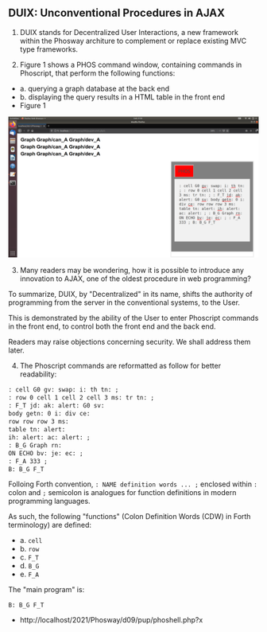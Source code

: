 ## DUIX: Unconventional Procedures in AJAX

1. DUIX stands for Decentralized User Interactions, a new framework within the Phosway architure to complement or replace existing MVC type frameworks.

2. Figure 1 shows a PHOS command window, containing commands in Phoscript, that perform the following functions:

- a. querying a graph database at the back end
- b. displaying the query results in a HTML table in the front end
- Figure 1
<img src="https://github.com/udexon/Phosway/blob/master/img/DUIX_AJAX.png" width=600>

3. Many readers may be wondering, how it is possible to introduce any innovation to AJAX, one of the oldest procedure in web programming?

To summarize, DUIX, by "Decentralized" in its name, shifts the authority of programming from the server in the conventional systems, to the User.

This is demonstrated by the ability of the User to enter Phoscript commands in the front end, to control both the front end and the back end.

Readers may raise objections concerning security. We shall address them later.


4. The Phoscript commands are reformatted as follow for better readability:

```
: cell G0 gv: swap: i: th tn: ; 
: row 0 cell 1 cell 2 cell 3 ms: tr tn: ; 
: F_T jd: ak: alert: G0 sv: 
body getn: 0 i: div ce: 
row row row 3 ms: 
table tn: alert: 
ih: alert: ac: alert: ; 
: B_G Graph rn: 
ON ECHO bv: je: ec: ; 
: F_A 333 ; 
B: B_G F_T
```

Folloing Forth convention, `: NAME definition words ... ;` enclosed within `:` colon and `;` semicolon is analogues for function definitions in modern programming languages.

As such, the following "functions" (Colon Definition Words (CDW) in Forth terminology) are defined:

- a. `cell`
- b. `row`
- c. `F_T`
- d. `B_G`
- e. `F_A`

The "main program" is:

```
B: B_G F_T
```


- http://localhost/2021/Phosway/d09/pup/phoshell.php?x
